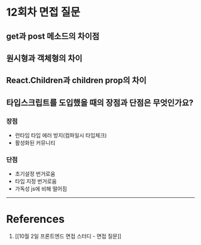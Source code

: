 # 12회차 면접 질문 
## get과 post 메소드의 차이점

## 원시형과 객체형의 차이

## React.Children과 children prop의 차이

## 타입스크립트를 도입했을 때의 장점과 단점은 무엇인가요?
### 장점

- 런타임 타입 에러 방지(컴파일시 타입체크)
- 활성화된 커뮤니티

### 단점

- 초기설정 번거로움
- 타입 지정 번거로움
- 가독성 js에 비해 떨어짐

---
# References
1. [[10월 2일 프론트엔드 면접 스터디 - 면접 질문]]